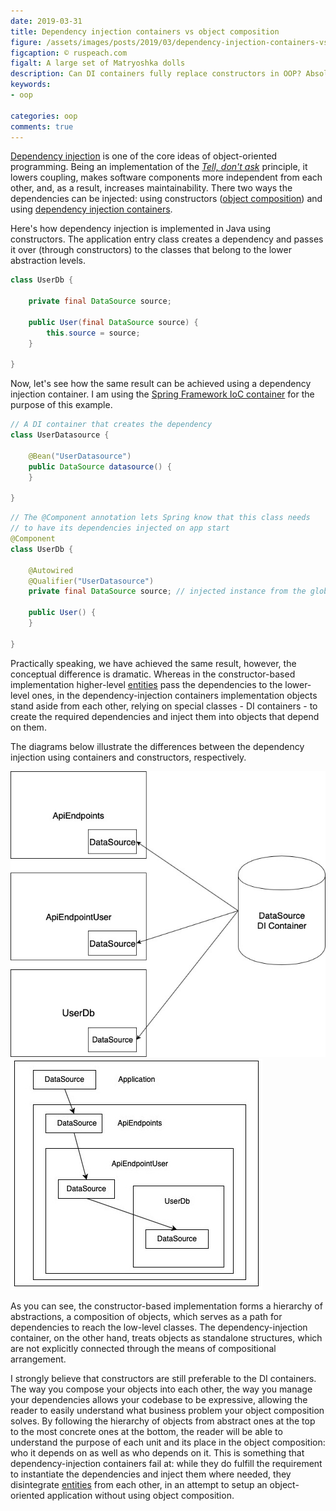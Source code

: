 ```yaml
---
date: 2019-03-31
title: Dependency injection containers vs object composition
figure: /assets/images/posts/2019/03/dependency-injection-containers-vs-object-composition/matryoshka.jpg
figcaption: © ruspeach.com
figalt: A large set of Matryoshka dolls
description: Can DI containers fully replace constructors in OOP? Absolutely, not!
keywords:
- oop

categories: oop
comments: true
---
```


[Dependency injection] is one of the core ideas of object-oriented programming.
Being an implementation of the *[Tell, don't ask]* principle, it lowers
coupling, makes software components more independent from each other, and, as a
result, increases maintainability. There two ways the dependencies can be
injected: using constructors ([object composition]) and using
[dependency injection containers].

<!--more-->

Here's how dependency injection is implemented in Java using constructors. The
application entry class creates a dependency and passes it over (through
constructors) to the classes that belong to the lower abstraction levels.

```java
class UserDb {
 
    private final DataSource source;
    
    public User(final DataSource source) {
        this.source = source;
    }
    
}
```

Now, let's see how the same result can be achieved using a dependency injection
container. I am using the [Spring Framework IoC container] for the purpose of
this example.

```java
// A DI container that creates the dependency
class UserDatasource {
    
    @Bean("UserDatasource")
    public DataSource datasource() {
    }
    
}
```

```java
// The @Component annotation lets Spring know that this class needs
// to have its dependencies injected on app start
@Component 
class UserDb {
 
    @Autowired
    @Qualifier("UserDatasource")
    private final DataSource source; // injected instance from the global app context
    
    public User() {
    }
    
}
```

Practically speaking, we have achieved the same result, however, the conceptual
difference is dramatic. Whereas in the constructor-based implementation
higher-level [entities] pass the dependencies to the lower-level ones, in the
dependency-injection containers implementation objects stand aside from each
other, relying on special classes - DI containers - to create the required
dependencies and inject them into objects that depend on them.

The diagrams below illustrate the differences between the dependency injection
using containers and constructors, respectively.

<div class="container">
    <div class="row align-items-center">
        <div class="col">
            <img src="/assets/images/posts/2019/03/dependency-injection-containers-vs-object-composition/dependency-injection-container-diagram.jpg" alt="Dependency injection container diagram">
        </div>
        <div class="col">
            <img src="/assets/images/posts/2019/03/dependency-injection-containers-vs-object-composition/object-composition-diagram.jpg" alt="Object composition diagram">
        </div>
    </div> 
</div>

As you can see, the constructor-based implementation forms a hierarchy of
abstractions, a composition of objects, which serves as a path for dependencies
to reach the low-level classes. The dependency-injection container, on the other
hand, treats objects as standalone structures, which are not explicitly
connected through the means of compositional arrangement.
 
I strongly believe that constructors are still preferable to the DI containers.
The way you compose your objects into each other, the way you manage your
dependencies allows your codebase to be expressive, allowing the reader to
easily understand what business problem your object composition solves. By
following the hierarchy of objects from abstract ones at the top to the most
concrete ones at the bottom, the reader will be able to understand the purpose
of each unit and its place in the object composition: who it depends on as well
as who depends on it. This is something that dependency-injection containers
fail at: while they do fulfill the requirement to instantiate the dependencies
and inject them where needed, they disintegrate [entities] from each other, in
an attempt to setup an object-oriented application without using object
composition.

[object composition]: https://en.wikipedia.org/wiki/Composition_over_inheritance
[Tell, don't ask]: https://martinfowler.com/bliki/TellDontAsk.html
[Dependency injection]: https://en.wikipedia.org/wiki/Dependency_injection
[dependency injection containers]: https://stackoverflow.com/questions/50718586/what-is-a-di-container
[entities]: /2018/10/08/entity-and-dto.html
[Spring Framework IoC container]: https://docs.spring.io/spring/docs/3.2.x/spring-framework-reference/html/beans.html